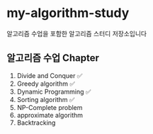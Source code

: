 # my-algorithm-study
알고리즘 수업을 포함한 알고리즘 스터디 저장소입니다

## 알고리즘 수업 Chapter

1. Divide and Conquer ✅
2. Greedy algorithm ✅
3. Dynamic Programming ✅
4. Sorting algorithm ✅
5. NP-Complete problem
6. approximate algorithm
7. Backtracking
